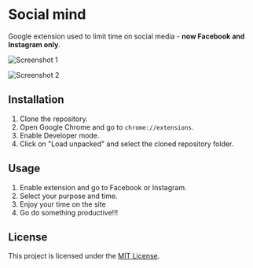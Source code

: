 # Social mind

Google extension used to limit time on social media - **now Facebook and Instagram only**.

![Screenshot 1](screenshots/image1.png)

![Screenshot 2](screenshots/image2.png)


## Installation

1. Clone the repository.
2. Open Google Chrome and go to `chrome://extensions`.
3. Enable Developer mode.
4. Click on "Load unpacked" and select the cloned repository folder.

## Usage

1. Enable extension and go to Facebook or Instagram.
2. Select your purpose and time.
3. Enjoy your time on the site
4. Go do something productive!!!

## License

This project is licensed under the [MIT License](LICENSE).
